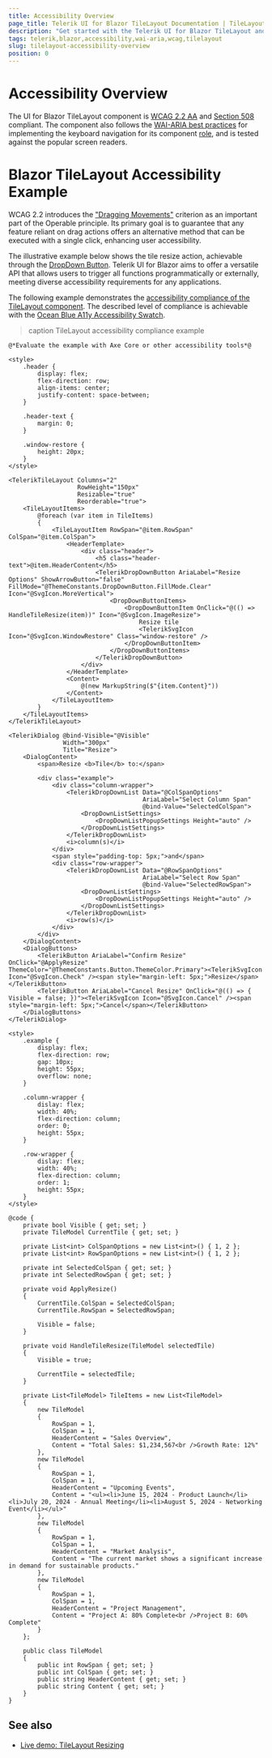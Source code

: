 ```yaml
---
title: Accessibility Overview
page_title: Telerik UI for Blazor TileLayout Documentation | TileLayout Accessibility Overview
description: "Get started with the Telerik UI for Blazor TileLayout and learn about its accessibility support for WAI-ARIA, Section 508, and WCAG 2.2."
tags: telerik,blazor,accessibility,wai-aria,wcag,tilelayout
slug: tilelayout-accessibility-overview
position: 0
---
```


# Accessibility Overview

The UI for Blazor TileLayout component is <a href="https://www.w3.org/TR/WCAG22" target="_blank">WCAG 2.2 AA</a> and <a href="https://www.section508.gov" target="_blank">Section 508</a> compliant. The component also follows the <a href="https://www.w3.org/WAI/ARIA/apg/" target="_blank">WAI-ARIA best practices</a> for implementing the keyboard navigation for its component <a href="https://www.w3.org/TR/wai-aria/#roles" target="_blank">role</a>, and is tested against the popular screen readers.

# Blazor TileLayout Accessibility Example

WCAG 2.2 introduces the <a href="https://www.w3.org/WAI/WCAG22/Understanding/dragging-movements" target="_blank">"Dragging Movements"</a> criterion as an important part of the Operable principle. Its primary goal is to guarantee that any feature reliant on drag actions offers an alternative method that can be executed with a single click, enhancing user accessibility.

The illustrative example below shows the tile resize action, achievable through the [DropDown Button](slug://dropdownbutton-overview). Telerik UI for Blazor aims to offer a versatile API that allows users to trigger all functions programmatically or externally, meeting diverse accessibility requirements for any applications.

The following example demonstrates the [accessibility compliance of the TileLayout component](slug://tilelayout-wai-aria-support). The described level of compliance is achievable with the [Ocean Blue A11y Accessibility Swatch](slug://accessibility-overview#color-contrast).

>caption TileLayout accessibility compliance example

````RAZOR
@*Evaluate the example with Axe Core or other accessibility tools*@

<style>
    .header {
        display: flex;
        flex-direction: row;
        align-items: center;
        justify-content: space-between;
    }

    .header-text {
        margin: 0;
    }

    .window-restore {
        height: 20px;
    }
</style>

<TelerikTileLayout Columns="2"
                   RowHeight="150px"
                   Resizable="true"
                   Reorderable="true">
    <TileLayoutItems>
        @foreach (var item in TileItems)
        {
            <TileLayoutItem RowSpan="@item.RowSpan" ColSpan="@item.ColSpan">
                <HeaderTemplate>
                    <div class="header">
                        <h5 class="header-text">@item.HeaderContent</h5>
                        <TelerikDropDownButton AriaLabel="Resize Options" ShowArrowButton="false" FillMode="@ThemeConstants.DropDownButton.FillMode.Clear" Icon="@SvgIcon.MoreVertical">
                            <DropDownButtonItems>
                                <DropDownButtonItem OnClick="@(() => HandleTileResize(item))" Icon="@SvgIcon.ImageResize">
                                    Resize tile
                                    <TelerikSvgIcon Icon="@SvgIcon.WindowRestore" Class="window-restore" />
                                </DropDownButtonItem>
                            </DropDownButtonItems>
                        </TelerikDropDownButton>
                    </div>
                </HeaderTemplate>
                <Content>
                    @(new MarkupString($"{item.Content}"))
                </Content>
            </TileLayoutItem>
        }
    </TileLayoutItems>
</TelerikTileLayout>

<TelerikDialog @bind-Visible="@Visible"
               Width="300px"
               Title="Resize">
    <DialogContent>
        <span>Resize <b>Tile</b> to:</span>

        <div class="example">
            <div class="column-wrapper">
                <TelerikDropDownList Data="@ColSpanOptions"
                                     AriaLabel="Select Column Span"
                                     @bind-Value="SelectedColSpan">
                    <DropDownListSettings>
                        <DropDownListPopupSettings Height="auto" />
                    </DropDownListSettings>
                </TelerikDropDownList>
                <i>column(s)</i>
            </div>
            <span style="padding-top: 5px;">and</span>
            <div class="row-wrapper">
                <TelerikDropDownList Data="@RowSpanOptions"
                                     AriaLabel="Select Row Span"
                                     @bind-Value="SelectedRowSpan">
                    <DropDownListSettings>
                        <DropDownListPopupSettings Height="auto" />
                    </DropDownListSettings>
                </TelerikDropDownList>
                <i>row(s)</i>
            </div>
        </div>
    </DialogContent>
    <DialogButtons>
        <TelerikButton AriaLabel="Confirm Resize" OnClick="@ApplyResize" ThemeColor="@ThemeConstants.Button.ThemeColor.Primary"><TelerikSvgIcon Icon="@SvgIcon.Check" /><span style="margin-left: 5px;">Resize</span></TelerikButton>
        <TelerikButton AriaLabel="Cancel Resize" OnClick="@(() => { Visible = false; })"><TelerikSvgIcon Icon="@SvgIcon.Cancel" /><span style="margin-left: 5px;">Cancel</span></TelerikButton>
    </DialogButtons>
</TelerikDialog>

<style>
    .example {
        display: flex;
        flex-direction: row;
        gap: 10px;
        height: 55px;
        overflow: none;
    }

    .column-wrapper {
        dislay: flex;
        width: 40%;
        flex-direction: column;
        order: 0;
        height: 55px;
    }

    .row-wrapper {
        dislay: flex;
        width: 40%;
        flex-direction: column;
        order: 1;
        height: 55px;
    }
</style>

@code {
    private bool Visible { get; set; }
    private TileModel CurrentTile { get; set; }

    private List<int> ColSpanOptions = new List<int>() { 1, 2 };
    private List<int> RowSpanOptions = new List<int>() { 1, 2 };

    private int SelectedColSpan { get; set; }
    private int SelectedRowSpan { get; set; }

    private void ApplyResize()
    {
        CurrentTile.ColSpan = SelectedColSpan;
        CurrentTile.RowSpan = SelectedRowSpan;

        Visible = false;
    }

    private void HandleTileResize(TileModel selectedTile)
    {
        Visible = true;

        CurrentTile = selectedTile;
    }

    private List<TileModel> TileItems = new List<TileModel>
    {
        new TileModel
        {
            RowSpan = 1,
            ColSpan = 1,
            HeaderContent = "Sales Overview",
            Content = "Total Sales: $1,234,567<br />Growth Rate: 12%"
        },
        new TileModel
        {
            RowSpan = 1,
            ColSpan = 1,
            HeaderContent = "Upcoming Events",
            Content = "<ul><li>June 15, 2024 - Product Launch</li><li>July 20, 2024 - Annual Meeting</li><li>August 5, 2024 - Networking Event</li></ul>"
        },
        new TileModel
        {
            RowSpan = 1,
            ColSpan = 1,
            HeaderContent = "Market Analysis",
            Content = "The current market shows a significant increase in demand for sustainable products."
        },
        new TileModel
        {
            RowSpan = 1,
            ColSpan = 1,
            HeaderContent = "Project Management",
            Content = "Project A: 80% Complete<br />Project B: 60% Complete"
        }
    };

    public class TileModel
    {
        public int RowSpan { get; set; }
        public int ColSpan { get; set; }
        public string HeaderContent { get; set; }
        public string Content { get; set; }
    }
}
````

## See also
 * [Live demo: TileLayout Resizing](https://demos.telerik.com/blazor-ui/tilelayout/resizing)